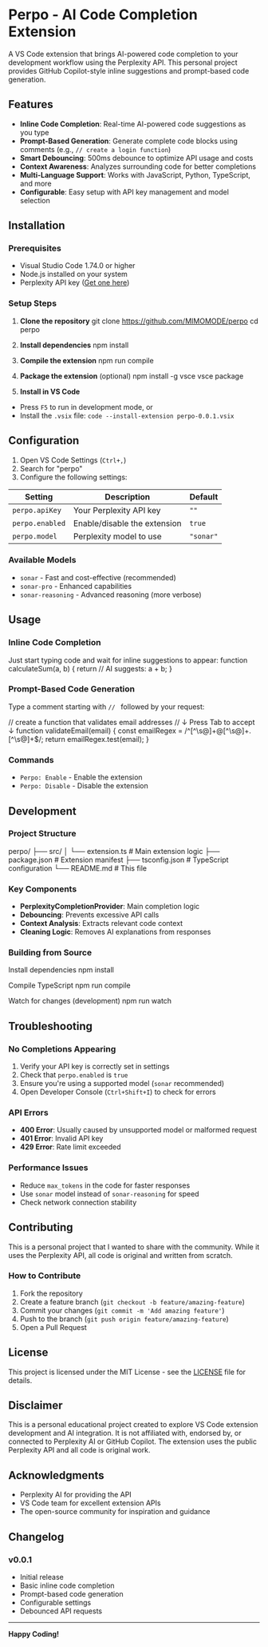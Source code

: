 # Perpo - AI Code Completion Extension

A VS Code extension that brings AI-powered code completion to your development workflow using the Perplexity API. This personal project provides GitHub Copilot-style inline suggestions and prompt-based code generation.

## Features

- **Inline Code Completion**: Real-time AI-powered code suggestions as you type
- **Prompt-Based Generation**: Generate complete code blocks using comments (e.g., `// create a login function`)
- **Smart Debouncing**: 500ms debounce to optimize API usage and costs
- **Context Awareness**: Analyzes surrounding code for better completions
- **Multi-Language Support**: Works with JavaScript, Python, TypeScript, and more
- **Configurable**: Easy setup with API key management and model selection

## Installation

### Prerequisites
- Visual Studio Code 1.74.0 or higher
- Node.js installed on your system
- Perplexity API key ([Get one here](https://www.perplexity.ai/))

### Setup Steps

1. **Clone the repository**
git clone https://github.com/MIMOMODE/perpo
cd perpo

2. **Install dependencies**
npm install

3. **Compile the extension**
npm run compile

4. **Package the extension** (optional)
npm install -g vsce
vsce package


5. **Install in VS Code**
- Press `F5` to run in development mode, or
- Install the `.vsix` file: `code --install-extension perpo-0.0.1.vsix`

## Configuration

1. Open VS Code Settings (`Ctrl+,`)
2. Search for "perpo"
3. Configure the following settings:

| Setting | Description | Default |
|---------|-------------|---------|
| `perpo.apiKey` | Your Perplexity API key | `""` |
| `perpo.enabled` | Enable/disable the extension | `true` |
| `perpo.model` | Perplexity model to use | `"sonar"` |

### Available Models
- `sonar` - Fast and cost-effective (recommended)
- `sonar-pro` - Enhanced capabilities
- `sonar-reasoning` - Advanced reasoning (more verbose)

## Usage

### Inline Code Completion
Just start typing code and wait for inline suggestions to appear:
function calculateSum(a, b) {
return // AI suggests: a + b;
}

### Prompt-Based Code Generation
Type a comment starting with `// ` followed by your request:

// create a function that validates email addresses
// ↓ Press Tab to accept ↓
function validateEmail(email) {
const emailRegex = /^[^\s@]+@[^\s@]+.[^\s@]+$/;
return emailRegex.test(email);
}

### Commands
- `Perpo: Enable` - Enable the extension
- `Perpo: Disable` - Disable the extension

## Development

### Project Structure
perpo/
├── src/
│ └── extension.ts # Main extension logic
├── package.json # Extension manifest
├── tsconfig.json # TypeScript configuration
└── README.md # This file

### Key Components
- **PerplexityCompletionProvider**: Main completion logic
- **Debouncing**: Prevents excessive API calls
- **Context Analysis**: Extracts relevant code context
- **Cleaning Logic**: Removes AI explanations from responses

### Building from Source
Install dependencies
npm install

Compile TypeScript
npm run compile

Watch for changes (development)
npm run watch


## Troubleshooting

### No Completions Appearing
1. Verify your API key is correctly set in settings
2. Check that `perpo.enabled` is `true`
3. Ensure you're using a supported model (`sonar` recommended)
4. Open Developer Console (`Ctrl+Shift+I`) to check for errors

### API Errors
- **400 Error**: Usually caused by unsupported model or malformed request
- **401 Error**: Invalid API key
- **429 Error**: Rate limit exceeded

### Performance Issues
- Reduce `max_tokens` in the code for faster responses
- Use `sonar` model instead of `sonar-reasoning` for speed
- Check network connection stability

## Contributing

This is a personal project that I wanted to share with the community. While it uses the Perplexity API, all code is original and written from scratch.

### How to Contribute
1. Fork the repository
2. Create a feature branch (`git checkout -b feature/amazing-feature`)
3. Commit your changes (`git commit -m 'Add amazing feature'`)
4. Push to the branch (`git push origin feature/amazing-feature`)
5. Open a Pull Request

## License

This project is licensed under the MIT License - see the [LICENSE](LICENSE) file for details.

## Disclaimer

This is a personal educational project created to explore VS Code extension development and AI integration. It is not affiliated with, endorsed by, or connected to Perplexity AI or GitHub Copilot. The extension uses the public Perplexity API and all code is original work.

## Acknowledgments

- Perplexity AI for providing the API
- VS Code team for excellent extension APIs
- The open-source community for inspiration and guidance

##  Changelog

### v0.0.1
- Initial release
- Basic inline code completion
- Prompt-based code generation
- Configurable settings
- Debounced API requests

---

**Happy Coding!**
